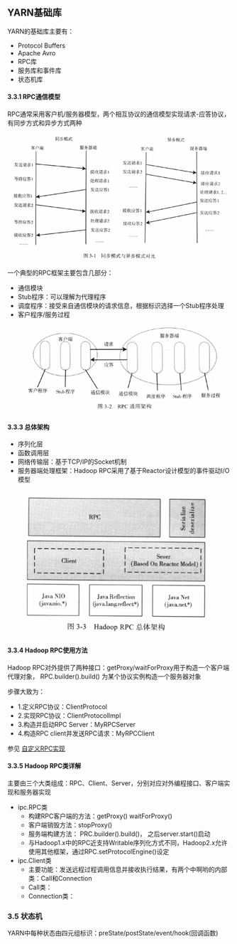 ## YARN基础库

YARN的基础库主要有：
- Protocol Buffers
- Apache Avro
- RPC库
- 服务库和事件库
- 状态机库


#### 3.3.1 RPC通信模型
RPC通常采用客户机/服务器模型，两个相互协议的通信模型实现请求-应答协议，有同步方式和异步方式两种

![image](https://github.com/fancyChuan/read-the-source/blob/master/hadoop/img/RPC同步模式与异步模式对比.png?raw=true)

一个典型的RPC框架主要包含几部分：
- 通信模块
- Stub程序：可以理解为代理程序
- 调度程序：接受来自通信模块的请求信息，根据标识选择一个Stub程序处理
- 客户程序/服务过程

![image](https://github.com/fancyChuan/read-the-source/blob/master/hadoop/img/RPC通用架构.png?raw=true)

#### 3.3.3 总体架构
- 序列化层
- 函数调用层
- 网络传输层：基于TCP/IP的Socket机制
- 服务器端处理框架：Hadoop RPC采用了基于Reactor设计模型的事件驱动I/O模型

![image](https://github.com/fancyChuan/read-the-source/blob/master/hadoop/img/RPC整体架构.png?raw=true)

#### 3.3.4 Hadoop RPC使用方法
Hadoop RPC对外提供了两种接口：getProxy/waitForProxy用于构造一个客户端代理对象， RPC.builder().build() 为某个协议实例构造一个服务器对象

步骤大致为：
- 1.定义RPC协议：ClientProtocol
- 2.实现RPC协议：ClientProtocolImpl
- 3.构造并启动RPC Server：MyRPCServer
- 4.构造RPC client并发送RPC请求：MyRPCClient

参见 [自定义RPC实现](https://github.com/fancyChuan/read-the-source/tree/master/hadoop/rpc)

#### 3.3.5 Hadoop RPC类详解
主要由三个大类组成：RPC、Client、Server，分别对应对外编程接口、客户端实现和服务器实现
- ipc.RPC类
    - 构建RPC客户端的方法：getProxy() waitForProxy()
    - 客户端销毁方法：stopProxy()
    - 服务端构建方法： PRC.builder().build()， 之后server.start()启动
    - 与Hadoop1.x中的RPC近支持Writable序列化方式不同，Hadoop2.x允许使用其他框架，通过RPC.setProtocolEngine()设定
- ipc.Client类
    - 主要功能：发送远程过程调用信息并接收执行结果，有两个中啊哟的内部类：Call和Connection
    - Call类：
    - Connection类：

### 3.5 状态机
YARN中每种状态由四元组标识：preState/postState/event/hook(回调函数)
